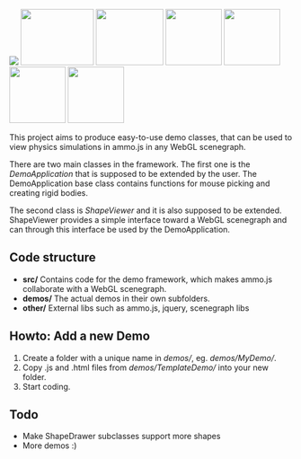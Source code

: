 <a href="http://schteppe.github.com/ammo.js-demos/demos/ChessDemo/index.html" target="_blank"><img src="http://schteppe.github.com/ammo.js-demos/demos/ChessDemo/thumb.png" style="max-height:100px" /></a>
<a href="http://granular.cs.umu.se/ammo/Demos/CarsDemo/index.html" target="_blank"><img src="http://granular.cs.umu.se/ammo/Demos/CarsDemo/thumb.jpg" width="130" height="100"></a>
<a href="http://granular.cs.umu.se/ammo/Demos/RagdollDemo/three.html" target="_blank"><img src="http://granular.cs.umu.se/browserphysics/wp-content/uploads/2011/10/Sk%C3%A4rmbild-6.png" width="120" height="100"></a>
<a href="http://granular.cs.umu.se/ammo/Demos/BoxDemo/index.html" target="_blank"><img src="http://granular.cs.umu.se/ammo/Demos/BoxDemo/thumb.png" width="100" height="100"></a>
<a href="http://granular.cs.umu.se/ammo/Demos/VehicleDemo/index.html" target="_blank"><img src="http://granular.cs.umu.se/ammo/Demos/VehicleDemo/thumb.png" width="100" height="100"></a>
<a href="http://granular.cs.umu.se/ammo/Demos/RagdollDemo/index.html" target="_blank"><img src="http://granular.cs.umu.se/ammo/Demos/RagdollDemo/thumb.png" width="100" height="100"></a>
<a href="http://granular.cs.umu.se/ammo/Demos/PendulumDemo/index.html" target="_blank"><img src="http://granular.cs.umu.se/ammo/Demos/PendulumDemo/thumb.png" width="100" height="100"></a>

This project aims to produce easy-to-use demo classes, that can be used to view physics simulations in ammo.js in any WebGL scenegraph.

There are two main classes in the framework. The first one is the _DemoApplication_ that is supposed to be extended by the user. The DemoApplication base class contains functions for mouse picking and creating rigid bodies.

The second class is _ShapeViewer_ and it is also supposed to be extended. ShapeViewer provides a simple interface toward a WebGL scenegraph and can through this interface be used by the DemoApplication.

## Code structure
* **src/** Contains code for the demo framework, which makes ammo.js collaborate with a WebGL scenegraph.
* **demos/** The actual demos in their own subfolders.
* **other/** External libs such as ammo.js, jquery, scenegraph libs

## Howto: Add a new Demo
1. Create a folder with a unique name in _demos/_, eg. _demos/MyDemo/_. 
2. Copy .js and .html files from _demos/TemplateDemo/_ into your new folder.
3. Start coding.

## Todo
* Make ShapeDrawer subclasses support more shapes
* More demos :)